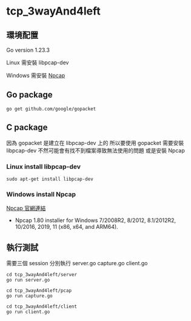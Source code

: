 # tcp_3wayAnd4left
## 環境配置

Go version 1.23.3

Linux 需安裝 libpcap-dev

Windows 需安裝 [Npcap](https://npcap.com/#download)

## Go package
```
go get github.com/google/gopacket
```

## C package
因為 gopacket 是建立在 libpcap-dev 上的
所以要使用 gopacket 需要安裝 libpcap-dev 不然可能會有找不到檔案導致無法使用的問題
或是安裝 Npcap
### Linux install libpcap-dev
```
sudo apt-get install libpcap-dev
```

### Windows install Npcap
[Npcap 官網連結](https://npcap.com/#download)

* Npcap 1.80 installer for Windows 7/2008R2, 8/2012, 8.1/2012R2, 10/2016, 2019, 11 (x86, x64, and ARM64).


## 執行測試
需要三個 session
分別執行 server.go capture.go client.go
```
cd tcp_3wayAnd4left/server
go run server.go

cd tcp_3wayAnd4left/pcap
go run capture.go

cd tcp_3wayAnd4left/client
go run client.go
```
